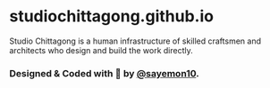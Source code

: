 # studiochittagong.github.io
Studio Chittagong is a human infrastructure of skilled craftsmen and architects who design and build the work directly.

### Designed & Coded with 💖 by [@sayemon10](https://sayemon10.github.io).